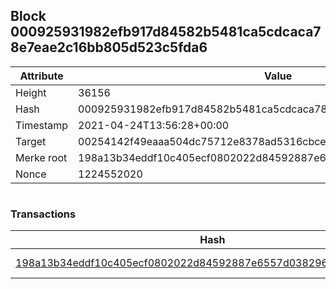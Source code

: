 ## Block 000925931982efb917d84582b5481ca5cdcaca78e7eae2c16bb805d523c5fda6

Attribute | Value
--- | ---
Height | 36156
Hash | 000925931982efb917d84582b5481ca5cdcaca78e7eae2c16bb805d523c5fda6
Timestamp | 2021-04-24T13:56:28+00:00
Target | 00254142f49eaaa504dc75712e8378ad5316cbcead634704b3734b6271167cc4
Merke root | 198a13b34eddf10c405ecf0802022d84592887e6557d038296bd004f46aebfe3
Nonce | 1224552020

```

```

### Transactions

Hash | Amount
--- | ---
[198a13b34eddf10c405ecf0802022d84592887e6557d038296bd004f46aebfe3](198a13b34eddf10c405ecf0802022d84592887e6557d038296bd004f46aebfe3.md) | 10.00000000 SKEPTI 
